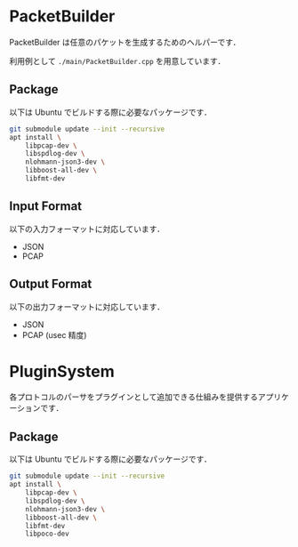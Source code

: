 # PacketBuilder

PacketBuilder は任意のパケットを生成するためのヘルパーです．

利用例として `./main/PacketBuilder.cpp` を用意しています．

## Package

以下は Ubuntu でビルドする際に必要なパッケージです．

```bash
git submodule update --init --recursive
apt install \
    libpcap-dev \
    libspdlog-dev \
    nlohmann-json3-dev \
    libboost-all-dev \
    libfmt-dev
```

## Input Format

以下の入力フォーマットに対応しています．

- JSON
- PCAP

## Output Format

以下の出力フォーマットに対応しています．

- JSON
- PCAP (usec 精度)

# PluginSystem

各プロトコルのパーサをプラグインとして追加できる仕組みを提供するアプリケーションです．

## Package

以下は Ubuntu でビルドする際に必要なパッケージです．

```bash
git submodule update --init --recursive
apt install \
    libpcap-dev \
    libspdlog-dev \
    nlohmann-json3-dev \
    libboost-all-dev \
    libfmt-dev
    libpoco-dev
```

